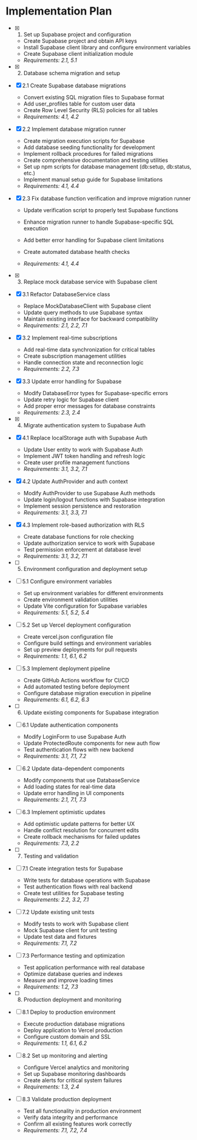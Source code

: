 # Implementation Plan

- [x] 1. Set up Supabase project and configuration





  - Create Supabase project and obtain API keys
  - Install Supabase client library and configure environment variables
  - Create Supabase client initialization module
  - _Requirements: 2.1, 5.1_

- [x] 2. Database schema migration and setup




- [x] 2.1 Create Supabase database migrations


  - Convert existing SQL migration files to Supabase format
  - Add user_profiles table for custom user data
  - Create Row Level Security (RLS) policies for all tables
  - _Requirements: 4.1, 4.2_



- [x] 2.2 Implement database migration runner





  - Create migration execution scripts for Supabase
  - Add database seeding functionality for development
  - Implement rollback procedures for failed migrations
  - Create comprehensive documentation and testing utilities
  - Set up npm scripts for database management (db:setup, db:status, etc.)
  - Implement manual setup guide for Supabase limitations
  - _Requirements: 4.1, 4.4_

- [x] 2.3 Fix database function verification and improve migration runner
  - Update verification script to properly test Supabase functions


  - Enhance migration runner to handle Supabase-specific SQL execution
  - Add better error handling for Supabase client limitations
  - Create automated database health checks
  - _Requirements: 4.1, 4.4_

- [x] 3. Replace mock database service with Supabase client






- [x] 3.1 Refactor DatabaseService class


  - Replace MockDatabaseClient with Supabase client
  - Update query methods to use Supabase syntax
  - Maintain existing interface for backward compatibility
  - _Requirements: 2.1, 2.2, 7.1_

- [x] 3.2 Implement real-time subscriptions


  - Add real-time data synchronization for critical tables
  - Create subscription management utilities
  - Handle connection state and reconnection logic
  - _Requirements: 2.2, 7.3_

- [x] 3.3 Update error handling for Supabase


  - Modify DatabaseError types for Supabase-specific errors
  - Update retry logic for Supabase client
  - Add proper error messages for database constraints
  - _Requirements: 2.3, 2.4_

- [x] 4. Migrate authentication system to Supabase Auth




- [x] 4.1 Replace localStorage auth with Supabase Auth


  - Update User entity to work with Supabase Auth
  - Implement JWT token handling and refresh logic
  - Create user profile management functions
  - _Requirements: 3.1, 3.2, 7.1_

- [x] 4.2 Update AuthProvider and auth context


  - Modify AuthProvider to use Supabase Auth methods
  - Update login/logout functions with Supabase integration
  - Implement session persistence and restoration
  - _Requirements: 3.1, 3.3, 7.1_

- [x] 4.3 Implement role-based authorization with RLS


  - Create database functions for role checking
  - Update authorization service to work with Supabase
  - Test permission enforcement at database level
  - _Requirements: 3.1, 3.2, 7.1_

- [ ] 5. Environment configuration and deployment setup
- [ ] 5.1 Configure environment variables
  - Set up environment variables for different environments
  - Create environment validation utilities
  - Update Vite configuration for Supabase variables
  - _Requirements: 5.1, 5.2, 5.4_

- [ ] 5.2 Set up Vercel deployment configuration
  - Create vercel.json configuration file
  - Configure build settings and environment variables
  - Set up preview deployments for pull requests
  - _Requirements: 1.1, 6.1, 6.2_

- [ ] 5.3 Implement deployment pipeline
  - Create GitHub Actions workflow for CI/CD
  - Add automated testing before deployment
  - Configure database migration execution in pipeline
  - _Requirements: 6.1, 6.2, 6.3_

- [ ] 6. Update existing components for Supabase integration
- [ ] 6.1 Update authentication components
  - Modify LoginForm to use Supabase Auth
  - Update ProtectedRoute components for new auth flow
  - Test authentication flows with new backend
  - _Requirements: 3.1, 7.1, 7.2_

- [ ] 6.2 Update data-dependent components
  - Modify components that use DatabaseService
  - Add loading states for real-time data
  - Update error handling in UI components
  - _Requirements: 2.1, 7.1, 7.3_

- [ ] 6.3 Implement optimistic updates
  - Add optimistic update patterns for better UX
  - Handle conflict resolution for concurrent edits
  - Create rollback mechanisms for failed updates
  - _Requirements: 7.3, 2.2_

- [ ] 7. Testing and validation
- [ ] 7.1 Create integration tests for Supabase
  - Write tests for database operations with Supabase
  - Test authentication flows with real backend
  - Create test utilities for Supabase testing
  - _Requirements: 2.2, 3.2, 7.1_

- [ ] 7.2 Update existing unit tests
  - Modify tests to work with Supabase client
  - Mock Supabase client for unit testing
  - Update test data and fixtures
  - _Requirements: 7.1, 7.2_

- [ ] 7.3 Performance testing and optimization
  - Test application performance with real database
  - Optimize database queries and indexes
  - Measure and improve loading times
  - _Requirements: 1.2, 7.3_

- [ ] 8. Production deployment and monitoring
- [ ] 8.1 Deploy to production environment
  - Execute production database migrations
  - Deploy application to Vercel production
  - Configure custom domain and SSL
  - _Requirements: 1.1, 6.1, 6.2_

- [ ] 8.2 Set up monitoring and alerting
  - Configure Vercel analytics and monitoring
  - Set up Supabase monitoring dashboards
  - Create alerts for critical system failures
  - _Requirements: 1.3, 2.4_

- [ ] 8.3 Validate production deployment
  - Test all functionality in production environment
  - Verify data integrity and performance
  - Confirm all existing features work correctly
  - _Requirements: 7.1, 7.2, 7.4_